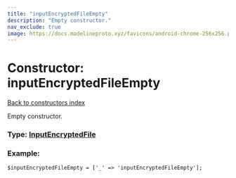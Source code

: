 ```yaml
---
title: "inputEncryptedFileEmpty"
description: "Empty constructor."
nav_exclude: true
image: https://docs.madelineproto.xyz/favicons/android-chrome-256x256.png
---
```

# Constructor: inputEncryptedFileEmpty  
[Back to constructors index](/API_docs/constructors/index.html)



Empty constructor.




### Type: [InputEncryptedFile](/API_docs/types/InputEncryptedFile.html)


### Example:

```
$inputEncryptedFileEmpty = ['_' => 'inputEncryptedFileEmpty'];
```  
